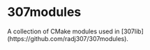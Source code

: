 <h1>307modules</h1>
A collection of CMake modules used in [307lib](https://github.com/radj307/307modules).
